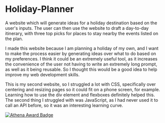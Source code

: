 # Holiday-Planner
A website which will generate ideas for a holiday destination based on the user's inputs. The user can then use the website to draft a day-to-day itinerary, with three top picks for places to stay nearby the events listed on the plan.

I made this website because I am planning a holiday of my own, and I want to make the process easier by generating ideas over what to do based on my preferences. I think it could be an extremely useful tool, as it increases the convenience of the user not having to write an extremely long prompt, as well as it being reusable. So I thought this would be a good idea to help improve my web development skills.

This is my second website, so I struggled a lot with CSS, specifically over centering and resizing pages so it could fit on a phone screen, for example. Learning how to use the div element and flexboxes definitely helped this. The second thing I struggled with was JavaScript, as I had never used it to call an API before, so it was an interesting learning curve.

[![Athena Award Badge](https://img.shields.io/endpoint?url=https%3A%2F%2Faward.athena.hackclub.com%2Fapi%2Fbadge)](https://award.athena.hackclub.com?utm_source=readme)